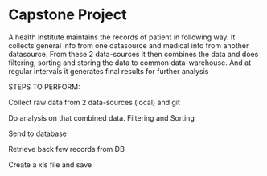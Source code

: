 # Capstone Project

A health institute maintains the records of patient in following way. It collects general info from one datasource and medical info from another datasource. From these 2 data-sources it then combines the data and does filtering, sorting and storing  the data to common data-warehouse. And at regular intervals it generates final results for further analysis

STEPS TO PERFORM: 

Collect raw data from 2 data-sources (local) and git

Do analysis on that combined data. Filtering and Sorting

Send to database

Retrieve back few records from DB

Create a xls file and save
